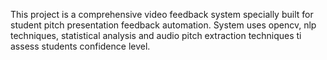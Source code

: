 This project is a comprehensive video feedback system specially built for student pitch presentation feedback automation. System uses opencv, nlp techniques, statistical analysis and audio pitch extraction techniques ti assess students confidence level.
